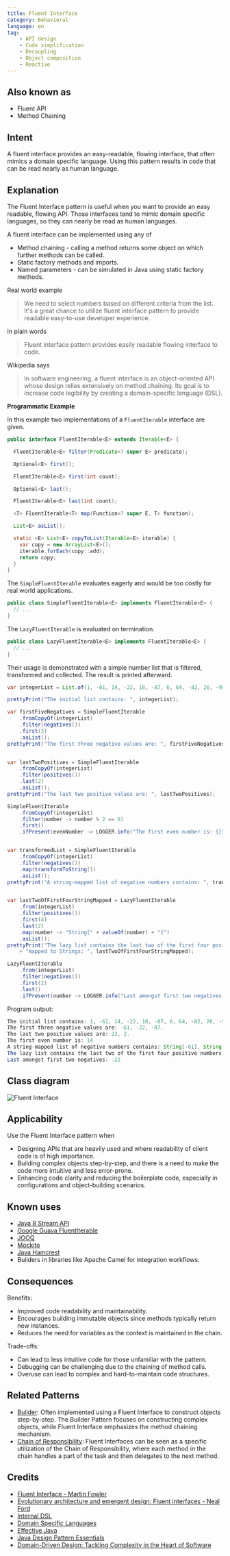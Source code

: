 ```yaml
---
title: Fluent Interface
category: Behavioral
language: en
tag: 
    - API design
    - Code simplification
    - Decoupling
    - Object composition
    - Reactive
---
```


## Also known as

* Fluent API
* Method Chaining

## Intent

A fluent interface provides an easy-readable, flowing interface, that often mimics a domain specific language. Using this pattern results in code that can be read nearly as human language.

## Explanation

The Fluent Interface pattern is useful when you want to provide an easy readable, flowing API. Those
interfaces tend to mimic domain specific languages, so they can nearly be read as human languages.

A fluent interface can be implemented using any of

* Method chaining - calling a method returns some object on which further methods can be called.
* Static factory methods and imports.
* Named parameters - can be simulated in Java using static factory methods.

Real world example

> We need to select numbers based on different criteria from the list. It's a great chance to utilize fluent interface pattern to provide readable easy-to-use developer experience.

In plain words

> Fluent Interface pattern provides easily readable flowing interface to code.

Wikipedia says

> In software engineering, a fluent interface is an object-oriented API whose design relies extensively on method chaining. Its goal is to increase code legibility by creating a domain-specific language (DSL).

**Programmatic Example**

In this example two implementations of a `FluentIterable` interface are given.

```java
public interface FluentIterable<E> extends Iterable<E> {

  FluentIterable<E> filter(Predicate<? super E> predicate);

  Optional<E> first();

  FluentIterable<E> first(int count);

  Optional<E> last();

  FluentIterable<E> last(int count);

  <T> FluentIterable<T> map(Function<? super E, T> function);

  List<E> asList();

  static <E> List<E> copyToList(Iterable<E> iterable) {
    var copy = new ArrayList<E>();
    iterable.forEach(copy::add);
    return copy;
  }
}
```

The `SimpleFluentIterable` evaluates eagerly and would be too costly for real world applications.

```java
public class SimpleFluentIterable<E> implements FluentIterable<E> {
  // ...
}
```

The `LazyFluentIterable` is evaluated on termination.

```java
public class LazyFluentIterable<E> implements FluentIterable<E> {
  // ...
}
```

Their usage is demonstrated with a simple number list that is filtered, transformed and collected. The
result is printed afterward.

```java
var integerList = List.of(1, -61, 14, -22, 18, -87, 6, 64, -82, 26, -98, 97, 45, 23, 2, -68);

prettyPrint("The initial list contains: ", integerList);

var firstFiveNegatives = SimpleFluentIterable
    .fromCopyOf(integerList)
    .filter(negatives())
    .first(3)
    .asList();
prettyPrint("The first three negative values are: ", firstFiveNegatives);


var lastTwoPositives = SimpleFluentIterable
    .fromCopyOf(integerList)
    .filter(positives())
    .last(2)
    .asList();
prettyPrint("The last two positive values are: ", lastTwoPositives);

SimpleFluentIterable
    .fromCopyOf(integerList)
    .filter(number -> number % 2 == 0)
    .first()
    .ifPresent(evenNumber -> LOGGER.info("The first even number is: {}", evenNumber));


var transformedList = SimpleFluentIterable
    .fromCopyOf(integerList)
    .filter(negatives())
    .map(transformToString())
    .asList();
prettyPrint("A string-mapped list of negative numbers contains: ", transformedList);


var lastTwoOfFirstFourStringMapped = LazyFluentIterable
    .from(integerList)
    .filter(positives())
    .first(4)
    .last(2)
    .map(number -> "String[" + valueOf(number) + "]")
    .asList();
prettyPrint("The lazy list contains the last two of the first four positive numbers "
    + "mapped to Strings: ", lastTwoOfFirstFourStringMapped);

LazyFluentIterable
    .from(integerList)
    .filter(negatives())
    .first(2)
    .last()
    .ifPresent(number -> LOGGER.info("Last amongst first two negatives: {}", number));
```

Program output:

```java
The initial list contains: 1, -61, 14, -22, 18, -87, 6, 64, -82, 26, -98, 97, 45, 23, 2, -68.
The first three negative values are: -61, -22, -87.
The last two positive values are: 23, 2.
The first even number is: 14
A string-mapped list of negative numbers contains: String[-61], String[-22], String[-87], String[-82], String[-98], String[-68].
The lazy list contains the last two of the first four positive numbers mapped to Strings: String[18], String[6].
Last amongst first two negatives: -22    
```

## Class diagram

![Fluent Interface](./etc/fluentinterface.png "Fluent Interface")

## Applicability

Use the Fluent Interface pattern when

* Designing APIs that are heavily used and where readability of client code is of high importance.
* Building complex objects step-by-step, and there is a need to make the code more intuitive and less error-prone.
* Enhancing code clarity and reducing the boilerplate code, especially in configurations and object-building scenarios.

## Known uses

* [Java 8 Stream API](http://www.oracle.com/technetwork/articles/java/ma14-java-se-8-streams-2177646.html)
* [Google Guava FluentIterable](https://github.com/google/guava/wiki/FunctionalExplained)
* [JOOQ](http://www.jooq.org/doc/3.0/manual/getting-started/use-cases/jooq-as-a-standalone-sql-builder/)
* [Mockito](http://mockito.org/)
* [Java Hamcrest](http://code.google.com/p/hamcrest/wiki/Tutorial)
* Builders in libraries like Apache Camel for integration workflows.

## Consequences

Benefits:

* Improved code readability and maintainability.
* Encourages building immutable objects since methods typically return new instances.
* Reduces the need for variables as the context is maintained in the chain.

Trade-offs:

* Can lead to less intuitive code for those unfamiliar with the pattern.
* Debugging can be challenging due to the chaining of method calls.
* Overuse can lead to complex and hard-to-maintain code structures.

## Related Patterns

* [Builder](https://java-design-patterns.com/patterns/builder/): Often implemented using a Fluent Interface to construct objects step-by-step. The Builder Pattern focuses on constructing complex objects, while Fluent Interface emphasizes the method chaining mechanism.
* [Chain of Responsibility](https://java-design-patterns.com/patterns/chain-of-responsibility/): Fluent Interfaces can be seen as a specific utilization of the Chain of Responsibility, where each method in the chain handles a part of the task and then delegates to the next method.

## Credits

* [Fluent Interface - Martin Fowler](http://www.martinfowler.com/bliki/FluentInterface.html)
* [Evolutionary architecture and emergent design: Fluent interfaces - Neal Ford](http://www.ibm.com/developerworks/library/j-eaed14/)
* [Internal DSL](http://www.infoq.com/articles/internal-dsls-java)
* [Domain Specific Languages](https://www.amazon.com/gp/product/0321712943/ref=as_li_tl?ie=UTF8&tag=javadesignpat-20&camp=1789&creative=9325&linkCode=as2&creativeASIN=0321712943&linkId=ad8351d6f5be7d8b7ecdb650731f85df)
* [Effective Java](https://amzn.to/4d4azvL)
* [Java Design Pattern Essentials](https://amzn.to/44bs6hG)
* [Domain-Driven Design: Tackling Complexity in the Heart of Software](https://amzn.to/3UrXkh2)
